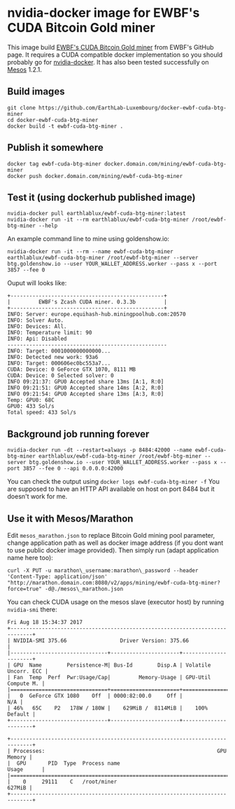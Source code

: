 # nvidia-docker image for EWBF's CUDA Bitcoin Gold miner

This image build [EWBF's CUDA Bitcoin Gold miner] from EWBF's GitHub page.
It requires a CUDA compatible docker implementation so you should probably go
for [nvidia-docker].
It has also been tested successfully on [Mesos] 1.2.1.

## Build images

```
git clone https://github.com/EarthLab-Luxembourg/docker-ewbf-cuda-btg-miner
cd docker-ewbf-cuda-btg-miner
docker build -t ewbf-cuda-btg-miner .
```

## Publish it somewhere

```
docker tag ewbf-cuda-btg-miner docker.domain.com/mining/ewbf-cuda-btg-miner
docker push docker.domain.com/mining/ewbf-cuda-btg-miner
```

## Test it (using dockerhub published image)

```
nvidia-docker pull earthlablux/ewbf-cuda-btg-miner:latest
nvidia-docker run -it --rm earthlablux/ewbf-cuda-btg-miner /root/ewbf-btg-miner --help
```

An example command line to mine using goldenshow.io:
```
nvidia-docker run -it --rm --name ewbf-cuda-btg-miner earthlablux/ewbf-cuda-btg-miner /root/ewbf-btg-miner --server btg.goldenshow.io --user YOUR_WALLET_ADDRESS.worker --pass x --port 3857 --fee 0
```

Ouput will looks like:
```
+-------------------------------------------------+
|         EWBF's Zcash CUDA miner. 0.3.3b         |
+-------------------------------------------------+
INFO: Server: europe.equihash-hub.miningpoolhub.com:20570
INFO: Solver Auto.
INFO: Devices: All.
INFO: Temperature limit: 90
INFO: Api: Disabled
---------------------------------------------------
INFO: Target: 0001000000000000...
INFO: Detected new work: 93a6
INFO: Target: 000606ec0bc553a7...
CUDA: Device: 0 GeForce GTX 1070, 8111 MB
CUDA: Device: 0 Selected solver: 0
INFO 09:21:37: GPU0 Accepted share 13ms [A:1, R:0]
INFO 09:21:51: GPU0 Accepted share 14ms [A:2, R:0]
INFO 09:21:54: GPU0 Accepted share 13ms [A:3, R:0]
Temp: GPU0: 68C 
GPU0: 433 Sol/s 
Total speed: 433 Sol/s
```

## Background job running forever

```
nvidia-docker run -dt --restart=always -p 8484:42000 --name ewbf-cuda-btg-miner earthlablux/ewbf-cuda-btg-miner /root/ewbf-btg-miner --server btg.goldenshow.io --user YOUR_WALLET_ADDRESS.worker --pass x --port 3857 --fee 0 --api 0.0.0.0:42000
```

You can check the output using `docker logs ewbf-cuda-btg-miner -f` 
You are supposed to have an HTTP API available on host on port 8484 but it doesn't work for me.


## Use it with Mesos/Marathon

Edit `mesos_marathon.json` to replace Bitcoin Gold mining pool parameter, change application path as well as docker image address (if you dont want to use public docker image provided).
Then simply run (adapt application name here too):

```
curl -X PUT -u marathon\_username:marathon\_password --header 'Content-Type: application/json' "http://marathon.domain.com:8080/v2/apps/mining/ewbf-cuda-btg-miner?force=true" -d@./mesos\_marathon.json
```

You can check CUDA usage on the mesos slave (executor host) by running `nvidia-smi` there:

```
Fri Aug 18 15:34:37 2017       
+-----------------------------------------------------------------------------+
| NVIDIA-SMI 375.66                 Driver Version: 375.66                    |
|-------------------------------+----------------------+----------------------+
| GPU  Name        Persistence-M| Bus-Id        Disp.A | Volatile Uncorr. ECC |
| Fan  Temp  Perf  Pwr:Usage/Cap|         Memory-Usage | GPU-Util  Compute M. |
|===============================+======================+======================|
|   0  GeForce GTX 1080    Off  | 0000:82:00.0     Off |                  N/A |
| 46%   65C    P2   178W / 180W |    629MiB /  8114MiB |    100%      Default |
+-------------------------------+----------------------+----------------------+
                                                                               
+-----------------------------------------------------------------------------+
| Processes:                                                       GPU Memory |
|  GPU       PID  Type  Process name                               Usage      |
|=============================================================================|
|    0     29111    C   /root/miner                                    627MiB |
+-----------------------------------------------------------------------------+
```

[EWBF's CUDA Bitcoin Gold miner]: https://github.com/poolgold/ewbf-miner-btg-edition/releases
[nvidia-docker]: https://github.com/NVIDIA/nvidia-docker
[Mesos]: http://mesos.apache.org/documentation/latest/gpu-support/
